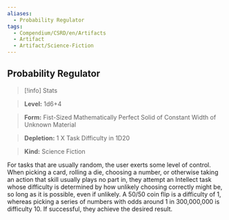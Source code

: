 ```yaml
---
aliases:
  - Probability Regulator
tags:
  - Compendium/CSRD/en/Artifacts
  - Artifact
  - Artifact/Science-Fiction
---
```

  
    
## Probability Regulator    
>[!info] Stats    
> **Level:** 1d6+4    
> **Form:** Fist-Sized Mathematically Perfect Solid of Constant Width of Unknown Material    
> **Depletion:** 1 X Task Difficulty in 1D20    
> **Kind:** Science Fiction  
    
For tasks that are usually random, the user exerts some level of control. When picking a card, rolling a die, choosing a number, or otherwise taking an action that skill usually plays no part in, they attempt an Intellect task whose difficulty is determined by how unlikely choosing correctly might be, so long as it is possible, even if unlikely. A 50/50 coin flip is a difficulty of 1, whereas picking a series of numbers with odds around 1 in 300,000,000 is difficulty 10. If successful, they achieve the desired result.